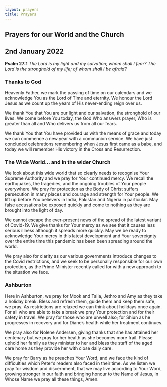 ```yaml
---
layout: prayers
title: Prayers
---
```

## Prayers for our World and the Church

## 2nd January 2022

__Psalm 27:1__ 
_The Lord is my light and my salvation; whom shall I fear?
The Lord is the stronghold of my life; of whom shall I be afraid?_

### Thanks to God
Heavenly Father, we mark the passing of time on our calendars and we acknowledge You as the Lord of Time and eternity. We honour the Lord Jesus as we count up the years of His never-ending reign over us.

We thank You that You are our light and our salvation, the stronghold of our lives. We come before You today, the God Who answers prayer, Who is greater than all and Who delivers us from all our fears.

We thank You that You have provided us with the means of grace and today we can commence a new year with a communion service. We have just concluded celebrations remembering when Jesus first came as a babe, and today we will remember His victory in the Cross and Resurrection.

### The Wide World... and in the wider Church
We look about this wide world that so clearly needs to recognise Your Supreme Authority and we pray for Your continued mercy. We recall the earthquakes, the tragedies, and the ongoing troubles of Your people everywhere. We pray for protection as the Body of Christ suffers persecution in many places and courage and strength for Your people. We lift up before You believers in India, Pakistan and Nigeria in particular. May false accusations be exposed quickly and come to nothing as they are brought into the light of day.

We cannot escape the ever-present news of the spread of the latest variant of Covid-19. We give thanks for Your mercy as we see that it causes less serious illness although it spreads more quickly. May we be ready to acknowledge Your mercy in this latest development and Your sovereignty over the entire time this pandemic has been been spreading around the world.

We pray also for clarity as our various governments introduce changes to the Covid restrictions, and we seek to be personally responsible for our own protection, as the Prime Miinister recently called for with a new approach to the situation we face.

### Ashburton
Here in Ashburton, we pray for Mook and Talia, Jethro and Amy as they take a holiday break. Bless and refresh them, guide them and keep them safe, we pray. As restrictions are relaxed we can think about holidays once again. For all who are able to take a break we pray Your protection and for their safety in travel. We pray for those who are unwell also; for Shiun as he progresses in recovery and for Diane’s health while her treatment continues.

We pray also for Nolene Andersen, giving thanks that she has attained her centenary but we pray for her health as she becomes more frail. Please uphold her family as they minister to her and bless the staff of the aged care home as they provide her with close daily care.

We pray for Barry as he preaches Your Word, and we face the kind of difficulties which Peter’s readers also faced in their time. As we listen we pray for wisdom and discernment, that we may live according to Your Word, growing stronger in our faith and bringing honour to the Name of Jesus, in Whose Name we pray all these things, Amen.
